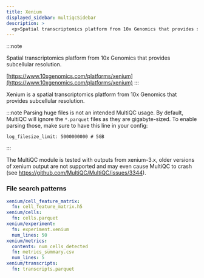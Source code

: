 ```yaml
---
title: Xenium
displayed_sidebar: multiqcSidebar
description: >
  <p>Spatial transcriptomics platform from 10x Genomics that provides subcellular resolution.</p>
---
```


<!--
~~~~~ DO NOT EDIT ~~~~~
This file is autogenerated from the MultiQC module python docstring.
Do not edit the markdown, it will be overwritten.

File path for the source of this content: multiqc/modules/xenium/xenium.py
~~~~~~~~~~~~~~~~~~~~~~~
-->

:::note

<p>Spatial transcriptomics platform from 10x Genomics that provides subcellular resolution.</p>

[https://www.10xgenomics.com/platforms/xenium](https://www.10xgenomics.com/platforms/xenium)
:::

Xenium is a spatial transcriptomics platform from 10x Genomics that provides subcellular resolution.

:::note
Parsing huge files is not an intended MultiQC usage. By default, MultiQC will ignore the `*.parquet` files
as they are gigabyte-sized. To enable parsing those, make sure to have this line in your config:

```
log_filesize_limit: 5000000000 # 5GB
```

:::

The MultiQC module is tested with outputs from xenium-3.x, older versions of xenium output are
not supported and may even cause MultiQC to crash (see https://github.com/MultiQC/MultiQC/issues/3344).

### File search patterns

```yaml
xenium/cell_feature_matrix:
  fn: cell_feature_matrix.h5
xenium/cells:
  fn: cells.parquet
xenium/experiment:
  fn: experiment.xenium
  num_lines: 50
xenium/metrics:
  contents: num_cells_detected
  fn: metrics_summary.csv
  num_lines: 5
xenium/transcripts:
  fn: transcripts.parquet
```
